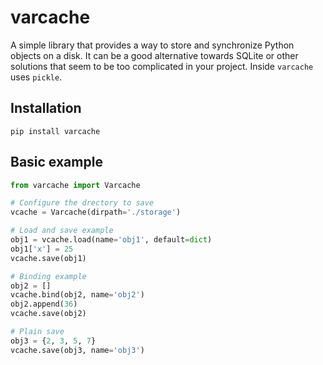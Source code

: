 # varcache

A simple library that provides a way to store and synchronize Python objects on a disk. It can be a good alternative towards SQLite or other solutions that seem to be too complicated in your project. Inside `varcache` uses `pickle`.

## Installation

```
pip install varcache
```

## Basic example

```python
from varcache import Varcache

# Configure the drectory to save
vcache = Varcache(dirpath='./storage')

# Load and save example
obj1 = vcache.load(name='obj1', default=dict)
obj1['x'] = 25
vcache.save(obj1)

# Binding example
obj2 = []
vcache.bind(obj2, name='obj2')
obj2.append(36)
vcache.save(obj2)

# Plain save
obj3 = {2, 3, 5, 7}
vcache.save(obj3, name='obj3')
```
